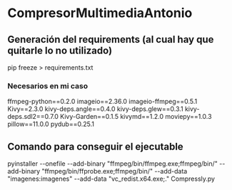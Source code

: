 # CompresorMultimediaAntonio

## Generación del requirements (al cual hay que quitarle lo no utilizado)
pip freeze > requirements.txt

### Necesarios en mi caso
ffmpeg-python==0.2.0
imageio==2.36.0
imageio-ffmpeg==0.5.1
Kivy==2.3.0
kivy-deps.angle==0.4.0
kivy-deps.glew==0.3.1
kivy-deps.sdl2==0.7.0
Kivy-Garden==0.1.5
kivymd==1.2.0
moviepy==1.0.3
pillow==11.0.0
pydub==0.25.1




## Comando para conseguir el ejecutable
pyinstaller --onefile --add-binary "ffmpeg/bin/ffmpeg.exe;ffmpeg/bin/" --add-binary "ffmpeg/bin/ffprobe.exe;ffmpeg/bin/" --add-data "imagenes:imagenes" --add-data "vc_redist.x64.exe;." Compressly.py



